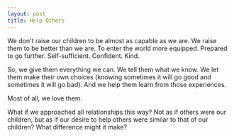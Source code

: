```yaml
---
layout: post
title: Help Others
---
```


We don't raise our children to be almost as capable as we are. We raise them to be better than we are. To enter the world more equipped. Prepared to go further. Self-sufficient. Confident. Kind.

So, we give them everything we can. We tell them what we know. We let them make their own choices (knowing sometimes it will go good and sometimes it will go bad). And we help them learn from those experiences.

Most of all, we love them.

What if we approached all relationships this way? Not as if others were our children, but as if our desire to help others were similar to that of our children? What difference might it make?